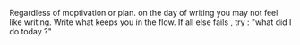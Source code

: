 Regardless of  moptivation or plan. on the day of writing you may not feel like writing.
Write what keeps you in the flow. If all else fails , try : "what did I do today ?"